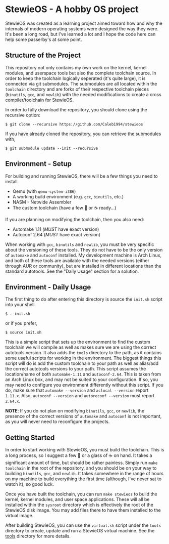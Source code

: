 StewieOS - A hobby OS project
=============================

StewieOS was created as a learning project aimed toward how and why the internals of modern operating systems were designed the way they were. It's been a long road, but I've learned a lot and I hope the code here can help some passerby's at some point.

Structure of the Project
------------------------

This repository not only contains my own work on the kernel, kernel modules, and userspace tools but also the complete toolchain source. In order to keep the toolchain logically seperated (it's quite large), it is connected via git submodules. The submodules are all located within the `toolchain` directory and are forks of their respective toolchain pieces (`binutils`, `gcc`, and `newlib`) with the needed modifications to create a cross compiler/toolchain for StewieOS.

In order to fully download the repository, you should clone using the recursive option:

```
$ git clone --recursive https://github.com/Caleb1994/stewieos
```

If you have already cloned the repository, you can retrieve the submodules with,

```
$ git submodule update --init --recursive
```

Environment - Setup
-------------------

For building and running StewieOS, there will be a few things you need to install.

* Qemu (with `qemu-system-i386`)
* A working build environment (e.g. `gcc`, `binutils`, etc.)
* NASM - Netwide Assembler
* The custom toolchain (have a few :beers: or :coffee: ready...)

If you are planning on modifying the toolchain, then you also need:

* Automake 1.11 (_MUST_ have exact version)
* Autoconf 2.64 (_MUST_ have exact version)

When working with `gcc`, `binutils` and `newlib`, you must be very specific about the versioning of these tools. They do not have to be the only version of `automake` and `autoconf` installed. My development machine is Arch Linux, and both of these tools are available with the needed versions (either through AUR or community), but are installed in different locations than the standard autotools. See the "Daily Usage" section for a solution.

Environment - Daily Usage
-------------------------

The first thing to do after entering this directory is source the `init.sh` script into your shell.

```
$ . init.sh
```

or if you prefer,

```
$ source init.sh
```

This is a simple script that sets up the environment to find the custom toolchain we will compile as well as makes sure we are using the correct autotools version. It also adds the `tools` directory to the path, as it contains some useful scripts for working in the environment. The biggest things this script will do is add the custom toolchain to your path as well as alias/add the correct autotools versions to your path. This script assumes the location/name of both `automake-1.11` and `autoconf-2.64`. This is taken from an Arch Linux box, and may not be suited to your configuration. If so, you may need to configure you environment differently without this script. If you do, make sure that `automake --version` and `aclocal --version` report `1.11.x`. Also, `autoconf --version` and `autoreconf --version` must report `2.64.x`.

**NOTE**: If you do not plan on modifying `binutils`, `gcc`, or `newlib`, the presence of the correct versions of `automake` and `autoconf` is not important, as you will never need to reconfigure the projects.

Getting Started
---------------

In order to start working with StewieOS, you must build the toolchain. This is a long process, so I suggest a few :beers: or a glass of :coffee: on hand. It takes a significant amount of time, but should be rather painless. Simply run `make toolchain` in the root of the repository, and you should be on your way to building `binutils`, `gcc`, and `newlib`. It takes somewhere in the range of hours on my machine to build everything the first time (although, I've never sat to watch it), so good luck.

Once you have built the toolchain, you can run `make stewieos` to build the kernel, kernel modules, and user space applications. These will all be installed within the `sysroot` directory which is effectively the root of the StewieOS disk image. You may add files there to have them installed to the virtual image.

After building StewieOS, you can use the `virtual.sh` script under the `tools` directory to create, update and run a StewieOS virtual machine. See the [tools](./tools) directory for more details.

[1]: https://github.com/Caleb1994/stewieos-kernel
[2]: https://github.com/Caleb1994/stewieos-binutils
[3]: https://github.com/Caleb1994/stewieos-gcc
[4]: https://github.com/Caleb1994/stewieos-newlib